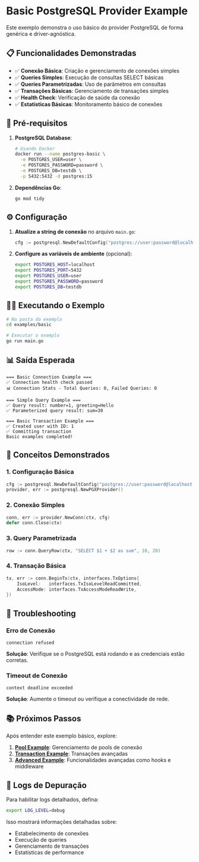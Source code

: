 # Basic PostgreSQL Provider Example

Este exemplo demonstra o uso básico do provider PostgreSQL de forma genérica e driver-agnóstica.

## 📋 Funcionalidades Demonstradas

- ✅ **Conexão Básica**: Criação e gerenciamento de conexões simples
- ✅ **Queries Simples**: Execução de consultas SELECT básicas
- ✅ **Queries Parametrizadas**: Uso de parâmetros em consultas
- ✅ **Transações Básicas**: Gerenciamento de transações simples
- ✅ **Health Check**: Verificação de saúde da conexão
- ✅ **Estatísticas Básicas**: Monitoramento básico de conexões

## 🚀 Pré-requisitos

1. **PostgreSQL Database**:
   ```bash
   # Usando Docker
   docker run --name postgres-basic \
     -e POSTGRES_USER=user \
     -e POSTGRES_PASSWORD=password \
     -e POSTGRES_DB=testdb \
     -p 5432:5432 -d postgres:15
   ```

2. **Dependências Go**:
   ```bash
   go mod tidy
   ```

## ⚙️ Configuração

1. **Atualize a string de conexão** no arquivo `main.go`:
   ```go
   cfg := postgresql.NewDefaultConfig("postgres://user:password@localhost:5432/testdb")
   ```

2. **Configure as variáveis de ambiente** (opcional):
   ```bash
   export POSTGRES_HOST=localhost
   export POSTGRES_PORT=5432
   export POSTGRES_USER=user
   export POSTGRES_PASSWORD=password
   export POSTGRES_DB=testdb
   ```

## 🏃‍♂️ Executando o Exemplo

```bash
# Na pasta do exemplo
cd examples/basic

# Executar o exemplo
go run main.go
```

## 📊 Saída Esperada

```
=== Basic Connection Example ===
✅ Connection health check passed
📊 Connection Stats - Total Queries: 0, Failed Queries: 0

=== Simple Query Example ===
✅ Query result: number=1, greeting=Hello
✅ Parameterized query result: sum=30

=== Basic Transaction Example ===
✅ Created user with ID: 1
✅ Committing transaction
Basic examples completed!
```

## 📝 Conceitos Demonstrados

### 1. Configuração Básica
```go
cfg := postgresql.NewDefaultConfig("postgres://user:password@localhost:5432/testdb")
provider, err := postgresql.NewPGXProvider()
```

### 2. Conexão Simples
```go
conn, err := provider.NewConn(ctx, cfg)
defer conn.Close(ctx)
```

### 3. Query Parametrizada
```go
row := conn.QueryRow(ctx, "SELECT $1 + $2 as sum", 10, 20)
```

### 4. Transação Básica
```go
tx, err := conn.BeginTx(ctx, interfaces.TxOptions{
    IsoLevel:   interfaces.TxIsoLevelReadCommitted,
    AccessMode: interfaces.TxAccessModeReadWrite,
})
```

## 🔧 Troubleshooting

### Erro de Conexão
```
connection refused
```
**Solução**: Verifique se o PostgreSQL está rodando e as credenciais estão corretas.

### Timeout de Conexão
```
context deadline exceeded
```
**Solução**: Aumente o timeout ou verifique a conectividade de rede.

## 📚 Próximos Passos

Após entender este exemplo básico, explore:

1. **[Pool Example](../pool/)**: Gerenciamento de pools de conexão
2. **[Transaction Example](../transaction/)**: Transações avançadas
3. **[Advanced Example](../advanced/)**: Funcionalidades avançadas como hooks e middleware

## 🐛 Logs de Depuração

Para habilitar logs detalhados, defina:
```bash
export LOG_LEVEL=debug
```

Isso mostrará informações detalhadas sobre:
- Estabelecimento de conexões
- Execução de queries
- Gerenciamento de transações
- Estatísticas de performance
